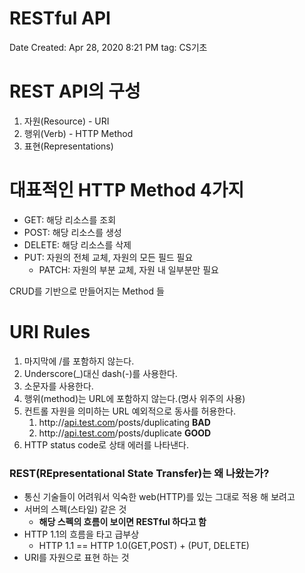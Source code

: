 # RESTful API

Date Created: Apr 28, 2020 8:21 PM
tag: CS기초

# REST API의 구성

1. 자원(Resource) - URI
2. 행위(Verb) - HTTP Method
3. 표현(Representations)

# 대표적인 HTTP Method 4가지

- GET: 해당 리소스를 조회
- POST: 해당 리소스를 생성
- DELETE: 해당 리소스를 삭제
- PUT: 자원의 전체 교체, 자원의 모든 필드 필요
    - PATCH: 자원의 부분 교체, 자원 내 일부분만 필요

CRUD를 기반으로 만들어지는 Method 들

# URI Rules

1. 마지막에 /를 포함하지 않는다.
2. Underscore(_)대신 dash(-)를 사용한다.
3. 소문자를 사용한다.
4. 행위(method)는 URL에 포함하지 않는다.(명사 위주의 사용)
5. 컨트롤 자원을 의미하는 URL 예외적으로 동사를 허용한다.
    1. http://[api.test.com](http://api.test.com/)/posts/duplicating **BAD**
    2. http://[api.test.com](http://api.test.com/)/posts/duplicate **GOOD**
6. HTTP status code로 상태 에러를 나타낸다.

### REST(REpresentational State Transfer)는 왜 나왔는가?

- 통신 기술들이 어려워서 익숙한 web(HTTP)를 있는 그대로 적용 해 보려고
- 서버의 스펙(스타일) 같은 것
    - **해당 스펙의 흐름이 보이면 RESTful 하다고 함**
- HTTP 1.1의 흐름을 타고 급부상
    - HTTP 1.1 == HTTP 1.0(GET,POST) + (PUT, DELETE)
- URI를 자원으로 표현 하는 것
